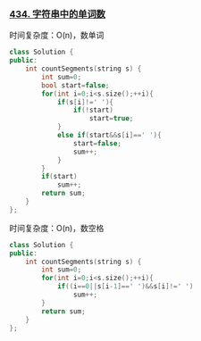 ### [434. 字符串中的单词数](https://leetcode-cn.com/problems/number-of-segments-in-a-string/)

时间复杂度：O(n)，数单词

```c++
class Solution {
public:
    int countSegments(string s) {
        int sum=0;
        bool start=false;
        for(int i=0;i<s.size();++i){
            if(s[i]!=' '){
                if(!start)
                    start=true;
            }
            else if(start&&s[i]==' '){
                start=false;
                sum++;
            }
        }
        if(start)
            sum++;
        return sum;
    }
};
```



时间复杂度：O(n)，数空格

```c++
class Solution {
public:
    int countSegments(string s) {
        int sum=0;
        for(int i=0;i<s.size();++i){
            if((i==0||s[i-1]==' ')&&s[i]!=' ')
                sum++;
        }
        return sum;
    }
};
```

